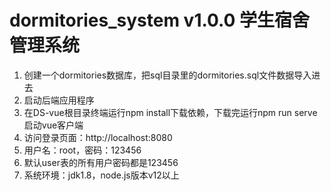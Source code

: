 # dormitories_system v1.0.0 学生宿舍管理系统
1. 创建一个dormitories数据库，把sql目录里的dormitories.sql文件数据导入进去
2. 启动后端应用程序
3. 在DS-vue根目录终端运行npm install下载依赖，下载完运行npm run serve 启动vue客户端
4. 访问登录页面：http://localhost:8080
5. 用户名：root，密码：123456
6. 默认user表的所有用户密码都是123456
7. 系统环境：jdk1.8，node.js版本v12以上
